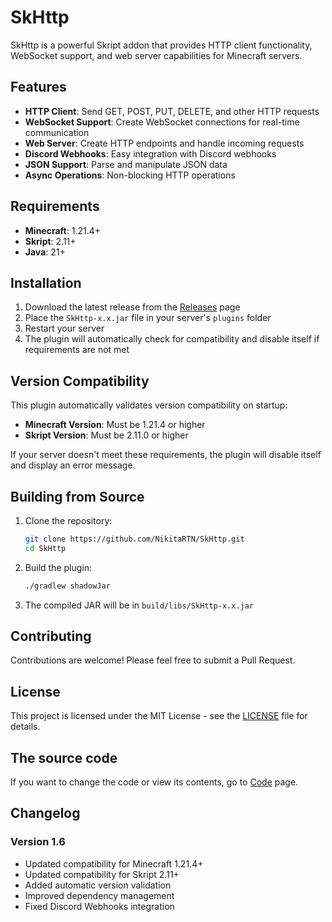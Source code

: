 # SkHttp

SkHttp is a powerful Skript addon that provides HTTP client functionality, WebSocket support, and web server capabilities for Minecraft servers.

## Features

- **HTTP Client**: Send GET, POST, PUT, DELETE, and other HTTP requests
- **WebSocket Support**: Create WebSocket connections for real-time communication
- **Web Server**: Create HTTP endpoints and handle incoming requests
- **Discord Webhooks**: Easy integration with Discord webhooks
- **JSON Support**: Parse and manipulate JSON data
- **Async Operations**: Non-blocking HTTP operations

## Requirements

- **Minecraft**: 1.21.4+
- **Skript**: 2.11+
- **Java**: 21+

## Installation

1. Download the latest release from the [Releases](https://github.com/NikitaRTN/SkHttp-Rework/releases) page
2. Place the `SkHttp-x.x.jar` file in your server's `plugins` folder
3. Restart your server
4. The plugin will automatically check for compatibility and disable itself if requirements are not met

## Version Compatibility

This plugin automatically validates version compatibility on startup:

- **Minecraft Version**: Must be 1.21.4 or higher
- **Skript Version**: Must be 2.11.0 or higher

If your server doesn't meet these requirements, the plugin will disable itself and display an error message.

## Building from Source

1. Clone the repository:
   ```bash
   git clone https://github.com/NikitaRTN/SkHttp.git
   cd SkHttp
   ```

2. Build the plugin:
   ```bash
   ./gradlew shadowJar
   ```

3. The compiled JAR will be in `build/libs/SkHttp-x.x.jar`

## Contributing

Contributions are welcome! Please feel free to submit a Pull Request.

## License

This project is licensed under the MIT License - see the [LICENSE](LICENSE) file for details.

## The source code

If you want to change the code or view its contents, go to [Code](https://github.com/NikitaRTN/SkHttp-Rework) page.

## Changelog

### Version 1.6
- Updated compatibility for Minecraft 1.21.4+
- Updated compatibility for Skript 2.11+
- Added automatic version validation
- Improved dependency management
- Fixed Discord Webhooks integration
